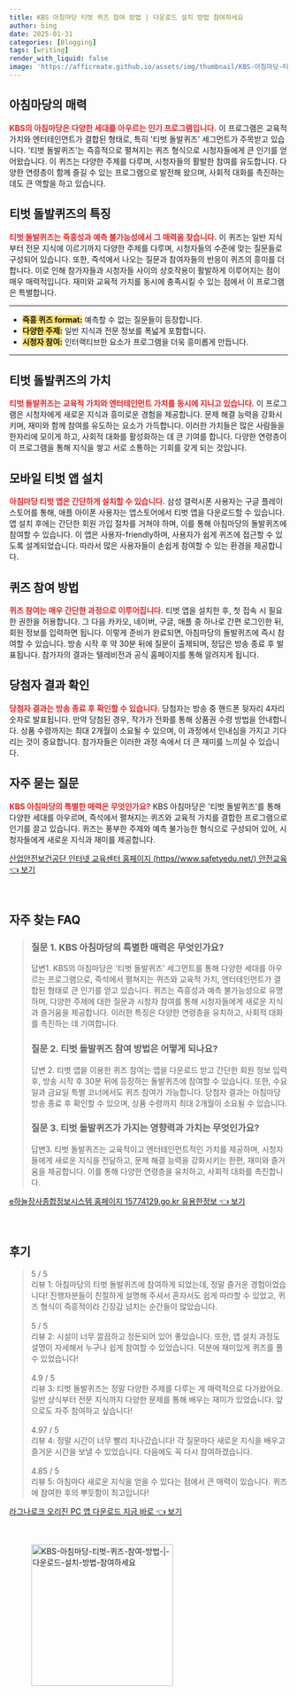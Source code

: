 ```yaml
---
title: KBS 아침마당 티벗 퀴즈 참여 방법 | 다운로드 설치 방법 참여하세요
author: bing
date: 2025-01-31
categories: [Blogging]
tags: [writing]
render_with_liquid: false
image: 'https://afficreate.github.io/assets/img/thumbnail/KBS-아침마당-티벗-퀴즈-참여-방법-|-다운로드-설치-방법-참여하세요.webp'
---
```



<h2 id='아침마당의_매력'>아침마당의 매력</h2>

<p><b><span style="color: #ee2323;">KBS의 아침마당은 다양한 세대를 아우르는 인기 프로그램입니다.</span></b> 이 프로그램은 교육적 가치와 엔터테인먼트가 결합된 형태로, 특히 '티벗 돌발퀴즈' 세그먼트가 주목받고 있습니다. '티벗 돌발퀴즈'는 즉흥적으로 펼쳐지는 퀴즈 형식으로 시청자들에게 큰 인기를 얻어왔습니다. 이 퀴즈는 다양한 주제를 다루며, 시청자들의 활발한 참여를 유도합니다. 다양한 연령층이 함께 즐길 수 있는 프로그램으로 발전해 왔으며, 사회적 대화를 촉진하는 데도 큰 역할을 하고 있습니다.</p>

<h2 id='티벗_돌발퀴즈의_특징'>티벗 돌발퀴즈의 특징</h2>

<p><b><span style="color: #ee2323;">티벗 돌발퀴즈는 즉흥성과 예측 불가능성에서 그 매력을 찾습니다.</span></b> 이 퀴즈는 일반 지식부터 전문 지식에 이르기까지 다양한 주제를 다루며, 시청자들의 수준에 맞는 질문들로 구성되어 있습니다. 또한, 즉석에서 나오는 질문과 참여자들의 반응이 퀴즈의 흥미를 더합니다. 이로 인해 참가자들과 시청자들 사이의 상호작용이 활발하게 이루어지는 점이 매우 매력적입니다. 재미와 교육적 가치를 동시에 충족시킬 수 있는 점에서 이 프로그램은 특별합니다.</p>

<hr />

<ul>
    <li><b><span style="background-color: #ffe066;">즉흥 퀴즈 format:</span></b> 예측할 수 없는 질문들이 등장합니다.</li>
    <li><b><span style="background-color: #ffe066;">다양한 주제:</span></b> 일반 지식과 전문 정보를 폭넓게 포함합니다.</li>
    <li><b><span style="background-color: #ffe066;">시청자 참여:</span></b> 인터랙티브한 요소가 프로그램을 더욱 흥미롭게 만듭니다.</li>
</ul>

<hr />

<h2 id='티벗_돌발퀴즈의_가치'>티벗 돌발퀴즈의 가치</h2>

<p><b><span style="color: #ee2323;">티벗 돌발퀴즈는 교육적 가치와 엔터테인먼트 가치를 동시에 지니고 있습니다.</span></b> 이 프로그램은 시청자에게 새로운 지식과 흥미로운 경험을 제공합니다. 문제 해결 능력을 강화시키며, 재미와 함께 참여를 유도하는 요소가 가득합니다. 이러한 가치들은 많은 사람들을 한자리에 모이게 하고, 사회적 대화를 활성화하는 데 큰 기여를 합니다. 다양한 연령층이 이 프로그램을 통해 지식을 쌓고 서로 소통하는 기회를 갖게 되는 것입니다.</p>

<h2 id='모바일_티벗_앱_설치'>모바일 티벗 앱 설치</h2>

<p><b><span style="color: #ee2323;">아침마당 티벗 앱은 간단하게 설치할 수 있습니다.</span></b> 삼성 갤럭시폰 사용자는 구글 플레이 스토어를 통해, 애플 아이폰 사용자는 앱스토어에서 티벗 앱을 다운로드할 수 있습니다. 앱 설치 후에는 간단한 회원 가입 절차를 거쳐야 하며, 이를 통해 아침마당의 돌발퀴즈에 참여할 수 있습니다. 이 앱은 사용자-friendly하며, 사용자가 쉽게 퀴즈에 접근할 수 있도록 설계되었습니다. 따라서 많은 사용자들이 손쉽게 참여할 수 있는 환경을 제공합니다.</p>

<h2 id='퀴즈_참여_방법'>퀴즈 참여 방법</h2>

<p><b><span style="color: #ee2323;">퀴즈 참여는 매우 간단한 과정으로 이루어집니다.</span></b> 티벗 앱을 설치한 후, 첫 접속 시 필요한 권한을 허용합니다. 그 다음 카카오, 네이버, 구글, 애플 중 하나로 간편 로그인한 뒤, 회원 정보를 입력하면 됩니다. 이렇게 준비가 완료되면, 아침마당의 돌발퀴즈에 즉시 참여할 수 있습니다. 방송 시작 후 약 30분 뒤에 질문이 출제되며, 정답은 방송 종료 후 발표됩니다. 참가자의 결과는 텔레비전과 공식 홈페이지를 통해 알려지게 됩니다.</p>

<h2 id='당첨자_결과_확인'>당첨자 결과 확인</h2>

<p><b><span style="color: #ee2323;">당첨자 결과는 방송 종료 후 확인할 수 있습니다.</span></b> 당첨자는 방송 중 핸드폰 뒷자리 4자리 숫자로 발표됩니다. 만약 당첨된 경우, 작가가 전화를 통해 상품권 수령 방법을 안내합니다. 상품 수령까지는 최대 2개월이 소요될 수 있으며, 이 과정에서 인내심을 가지고 기다리는 것이 중요합니다. 참가자들은 이러한 과정 속에서 더 큰 재미를 느끼실 수 있습니다.</p>

<h2 id='자주_묻는_질문'>자주 묻는 질문</h2>

<p><b><span style="color: #ee2323;">KBS 아침마당의 특별한 매력은 무엇인가요?</span></b> KBS 아침마당은 '티벗 돌발퀴즈'를 통해 다양한 세대를 아우르며, 즉석에서 펼쳐지는 퀴즈와 교육적 가치를 결합한 프로그램으로 인기를 끌고 있습니다. 퀴즈는 풍부한 주제와 예측 불가능한 형식으로 구성되어 있어, 시청자들에게 새로운 지식과 재미를 제공합니다.</p>


<p><a class="click-button" title="산업안전보건공단 인터넷 교육센터 홈페이지 (https//www.safetyedu.net/) 안전교육" href="https://afficreate.github.io/posts/%EC%82%B0%EC%97%85%EC%95%88%EC%A0%84%EB%B3%B4%EA%B1%B4%EA%B3%B5%EB%8B%A8-%EC%9D%B8%ED%84%B0%EB%84%B7-%EA%B5%90%EC%9C%A1%EC%84%BC%ED%84%B0-%ED%99%88%ED%8E%98%EC%9D%B4%EC%A7%80-(httpswww.safetyedu.net)-%EC%95%88%EC%A0%84%EA%B5%90%EC%9C%A1/" rel="dofollow">산업안전보건공단 인터넷 교육센터 홈페이지 (https//www.safetyedu.net/) 안전교육 👈 보기</a></p><br>
<h2 id='자주_찾는_FAQ'>자주 찾는 FAQ</h2>
<div itemscope="" itemtype="https://schema.org/FAQPage"> 
<blockquote> 
<div itemscope="" itemprop="mainEntity" itemtype="https://schema.org/Question"> 
<h3 itemprop="name">질문 1. KBS 아침마당의 특별한 매력은 무엇인가요?</h3> 
<div itemscope="" itemprop="acceptedAnswer" itemtype="https://schema.org/Answer"> 
<span itemprop="text"> 
<p>답변1. KBS의 아침마당은 '티벗 돌발퀴즈' 세그먼트를 통해 다양한 세대를 아우르는 프로그램으로, 즉석에서 펼쳐지는 퀴즈와 교육적 가치, 엔터테인먼트가 결합된 형태로 큰 인기를 얻고 있습니다. 퀴즈는 즉흥성과 예측 불가능성으로 유명하며, 다양한 주제에 대한 질문과 시청자 참여를 통해 시청자들에게 새로운 지식과 즐거움을 제공합니다. 이러한 특징은 다양한 연령층을 유치하고, 사회적 대화를 촉진하는 데 기여합니다.</p> 
</span> 
</div> 
</div> 

<div itemscope="" itemprop="mainEntity" itemtype="https://schema.org/Question"> 
<h3 itemprop="name">질문 2. 티벗 돌발퀴즈 참여 방법은 어떻게 되나요?</h3> 
<div itemscope="" itemprop="acceptedAnswer" itemtype="https://schema.org/Answer"> 
<span itemprop="text"> 
<p>답변 2. 티벗 앱을 이용한 퀴즈 참여는 앱을 다운로드 받고 간단한 회원 정보 입력 후, 방송 시작 후 30분 뒤에 등장하는 돌발퀴즈에 참여할 수 있습니다. 또한, 수요일과 금요일 특별 코너에서도 퀴즈 참여가 가능합니다. 당첨자 결과는 아침마당 방송 종료 후 확인할 수 있으며, 상품 수령까지 최대 2개월이 소요될 수 있습니다.</p> 
</span> 
</div> 
</div> 

<div itemscope="" itemprop="mainEntity" itemtype="https://schema.org/Question"> 
<h3 itemprop="name">질문 3. 티벗 돌발퀴즈가 가지는 영향력과 가치는 무엇인가요?</h3> 
<div itemscope="" itemprop="acceptedAnswer" itemtype="https://schema.org/Answer"> 
<span itemprop="text"> 
<p>답변3. 티벗 돌발퀴즈는 교육적이고 엔터테인먼트적인 가치를 제공하며, 시청자들에게 새로운 지식을 전달하고, 문제 해결 능력을 강화시키는 한편, 재미와 즐거움을 제공합니다. 이를 통해 다양한 연령층을 유치하고, 사회적 대화를 촉진합니다.</p> 
</span> 
</div> 
</div> 
</blockquote> 
</div>
<p><a class="click-button" title="e하늘장사종합정보시스템 홈페이지 15774129.go.kr 유용한정보" href="https://afficreate.github.io/posts/e%ED%95%98%EB%8A%98%EC%9E%A5%EC%82%AC%EC%A2%85%ED%95%A9%EC%A0%95%EB%B3%B4%EC%8B%9C%EC%8A%A4%ED%85%9C-%ED%99%88%ED%8E%98%EC%9D%B4%EC%A7%80-15774129.go.kr-%EC%9C%A0%EC%9A%A9%ED%95%9C%EC%A0%95%EB%B3%B4/" rel="dofollow">e하늘장사종합정보시스템 홈페이지 15774129.go.kr 유용한정보 👈 보기</a></p><br>
<h2 id='후기'>후기</h2>
<div itemscope itemtype="https://schema.org/Product">
  <blockquote>
  <div itemprop="review" itemscope itemtype="https://schema.org/Review">
      <div itemprop="reviewRating" itemscope itemtype="https://schema.org/Rating"> <span itemprop="ratingValue">5</span> / <span itemprop="bestRating">5</span> </div>
      <span itemprop="reviewBody">리뷰 1: 아침마당의 티벗 돌발퀴즈에 참여하게 되었는데, 정말 즐거운 경험이었습니다! 진행자분들이 친절하게 설명해 주셔서 혼자서도 쉽게 따라할 수 있었고, 퀴즈 형식이 즉흥적이라 긴장감 넘치는 순간들이 많았습니다.</span>
  </div>
  <br>
  <div itemprop="review" itemscope itemtype="https://schema.org/Review">
      <div itemprop="reviewRating" itemscope itemtype="https://schema.org/Rating"> <span itemprop="ratingValue">5</span> / <span itemprop="bestRating">5</span> </div>
      <span itemprop="reviewBody">리뷰 2: 시설이 너무 깔끔하고 정돈되어 있어 좋았습니다. 또한, 앱 설치 과정도 설명이 자세해서 누구나 쉽게 참여할 수 있었습니다. 덕분에 재미있게 퀴즈를 풀 수 있었습니다!</span>
  </div>
  <br>
  <div itemprop="review" itemscope itemtype="https://schema.org/Review">
      <div itemprop="reviewRating" itemscope itemtype="https://schema.org/Rating"> <span itemprop="ratingValue">4.9</span> / <span itemprop="bestRating">5</span> </div>
      <span itemprop="reviewBody">리뷰 3: 티벗 돌발퀴즈는 정말 다양한 주제를 다루는 게 매력적으로 다가왔어요. 일반 상식부터 전문 지식까지 다양한 문제를 통해 배우는 재미가 있었습니다. 앞으로도 자주 참여하고 싶습니다!</span>
  </div>
  <br>
  <div itemprop="review" itemscope itemtype="https://schema.org/Review">
      <div itemprop="reviewRating" itemscope itemtype="https://schema.org/Rating"> <span itemprop="ratingValue">4.97</span> / <span itemprop="bestRating">5</span> </div>
      <span itemprop="reviewBody">리뷰 4: 정말 시간이 너무 빨리 지나갔습니다! 각 질문마다 새로운 지식을 배우고 즐거운 시간을 보낼 수 있었습니다. 다음에도 꼭 다시 참여하겠습니다.</span>
  </div>
  <br>
  <div itemprop="review" itemscope itemtype="https://schema.org/Review">
      <div itemprop="reviewRating" itemscope itemtype="https://schema.org/Rating"> <span itemprop="ratingValue">4.85</span> / <span itemprop="bestRating">5</span> </div>
      <span itemprop="reviewBody">리뷰 5: 아침마다 새로운 지식을 얻을 수 있다는 점에서 큰 매력이 있습니다. 퀴즈에 참여한 후의 뿌듯함이 최고입니다!</span>
  </div>
  </blockquote>
</div>
<p><a class="click-button" title="라그나로크 오리진 PC 앱 다운로드 지금 바로" href="https://afficreate.github.io/posts/%EB%9D%BC%EA%B7%B8%EB%82%98%EB%A1%9C%ED%81%AC-%EC%98%A4%EB%A6%AC%EC%A7%84-PC-%EC%95%B1-%EB%8B%A4%EC%9A%B4%EB%A1%9C%EB%93%9C-%EC%A7%80%EA%B8%88-%EB%B0%94%EB%A1%9C/" rel="dofollow">라그나로크 오리진 PC 앱 다운로드 지금 바로 👈 보기</a></p><br>
<figure class="image"><img src="https://afficreate.github.io/assets/img/thumbnail/KBS-아침마당-티벗-퀴즈-참여-방법-|-다운로드-설치-방법-참여하세요.webp" alt="KBS-아침마당-티벗-퀴즈-참여-방법-|-다운로드-설치-방법-참여하세요" width="256" height="256"></figure>
